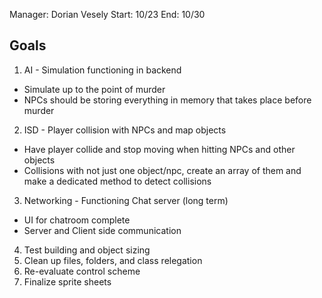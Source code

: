 Manager: Dorian Vesely
Start: 10/23
End: 10/30

## Goals

1. AI - Simulation functioning in backend
  * Simulate up to the point of murder
  * NPCs should be storing everything in memory that takes place before murder
2. ISD - Player collision with NPCs and map objects
  * Have player collide and stop moving when hitting NPCs and other objects
  * Collisions with not just one object/npc, create an array of them and make a dedicated method to detect collisions
3. Networking - Functioning Chat server (long term)
  * UI for chatroom complete
  * Server and Client side communication
4. Test building and object sizing
5. Clean up files, folders, and class relegation
6. Re-evaluate control scheme
7. Finalize sprite sheets
